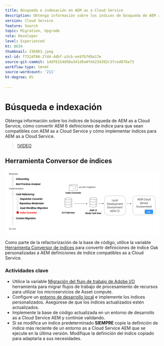 ```yaml
---
title: Búsqueda e indexación en AEM as a Cloud Service
description: Obtenga información sobre los índices de búsqueda de AEM as a Cloud Service, cómo convertir AEM 6 definiciones de índice y cómo implementar índices.
version: Cloud Service
feature: Search
topic: Migration, Upgrade
role: Developer
level: Experienced
kt: 8634
thumbnail: 336963.jpeg
exl-id: f752df86-27d4-4dbf-a3cb-ee97b7d9a17e
source-git-commit: 1ddf6154d50a341d9a0fd4234392c37ced878a73
workflow-type: tm+mt
source-wordcount: '211'
ht-degree: 0%

---
```


# Búsqueda e indexación

Obtenga información sobre los índices de búsqueda de AEM as a Cloud Service, cómo convertir AEM 6 definiciones de índice para que sean compatibles con AEM as a Cloud Service y cómo implementar índices para AEM as a Cloud Service.

>[!VIDEO](https://video.tv.adobe.com/v/336963/?quality=12&learn=on)

## Herramienta Conversor de índices

![Herramienta Conversor de índices](./assets/index-converter.png)

Como parte de la refactorización de la base de código, utilice la variable [Herramienta Conversor de índices](https://github.com/adobe/aio-cli-plugin-aem-cloud-service-migration#command-aio-aem-migrationindex-converter) para convertir definiciones de índice Oak personalizadas a AEM definiciones de índice compatibles as a Cloud Service.

### Actividades clave

* Utilice la variable [Migración del flujo de trabajo de Adobe I/O](https://github.com/adobe/aio-cli-plugin-aem-cloud-service-migration#command-aio-aem-migrationindex-converter) herramienta para migrar flujos de trabajo de procesamiento de recursos para utilizar los microservicios de Asset compute.
* Configure un [entorno de desarrollo local](https://experienceleague.adobe.com/docs/experience-manager-learn/cloud-service/local-development-environment-set-up/overview.html) e implemente los índices personalizados. Asegúrese de que los índices actualizados estén actualizados.
* Implemente la base de código actualizada en un entorno de desarrollo as a Cloud Service AEM y continúe validando.
* Si se modifica un índice predeterminado **SIEMPRE** copie la definición de índice más reciente de un entorno as a Cloud Service AEM que se ejecute en la última versión. Modifique la definición del índice copiado para adaptarla a sus necesidades.